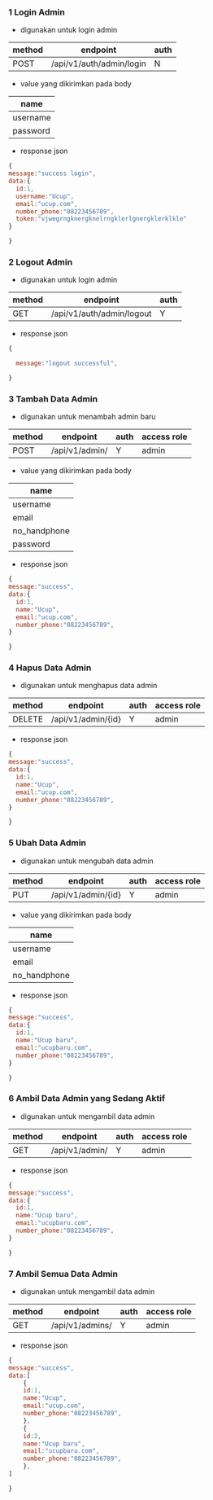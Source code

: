 ### 1 Login Admin

- digunakan untuk login admin

| method | endpoint                 | auth |
| ------ | ------------------------ | ---- |
| POST   | /api/v1/auth/admin/login | N    |

- value yang dikirimkan pada body

| name     |
| -------- |
| username |
| password |

- response json

```js
{
message:"success login",
data:{
  id:1,
  username:"Ucup",
  email:"ucup.com",
  number_phone:"08223456789",
  token:"vjwegrngknergknelrngklerlgnergklerklkle"
}

}
```

### 2 Logout Admin

- digunakan untuk login admin

| method | endpoint                  | auth |
| ------ | ------------------------- | ---- |
| GET    | /api/v1/auth/admin/logout | Y    |

- response json

```js
{

  message:"logout successful",

}
```

### 3 Tambah Data Admin

- digunakan untuk menambah admin baru

| method | endpoint       | auth | access role |
| ------ | -------------- | ---- | ----------- |
| POST   | /api/v1/admin/ | Y    | admin       |

- value yang dikirimkan pada body

| name         |
| ------------ |
| username     |
| email        |
| no_handphone |
| password     |

- response json

```js
{
message:"success",
data:{
  id:1,
  name:"Ucup",
  email:"ucup.com",
  number_phone:"08223456789",
}

}
```

### 4 Hapus Data Admin

- digunakan untuk menghapus data admin

| method | endpoint           | auth | access role |
| ------ | ------------------ | ---- | ----------- |
| DELETE | /api/v1/admin/{id} | Y    | admin       |

- response json

```js
{
message:"success",
data:{
  id:1,
  name:"Ucup",
  email:"ucup.com",
  number_phone:"08223456789",
}

}
```

### 5 Ubah Data Admin

- digunakan untuk mengubah data admin

| method | endpoint           | auth | access role |
| ------ | ------------------ | ---- | ----------- |
| PUT    | /api/v1/admin/{id} | Y    | admin       |

- value yang dikirimkan pada body

| name         |
| ------------ |
| username     |
| email        |
| no_handphone |

- response json

```js
{
message:"success",
data:{
  id:1,
  name:"Ucup baru",
  email:"ucupbaru.com",
  number_phone:"08223456789",
}

}
```

### 6 Ambil Data Admin yang Sedang Aktif

- digunakan untuk mengambil data admin

| method | endpoint       | auth | access role |
| ------ | -------------- | ---- | ----------- |
| GET    | /api/v1/admin/ | Y    | admin       |

- response json

```js
{
message:"success",
data:{
  id:1,
  name:"Ucup baru",
  email:"ucupbaru.com",
  number_phone:"08223456789",
}

}
```

### 7 Ambil Semua Data Admin

- digunakan untuk mengambil data admin

| method | endpoint        | auth | access role |
| ------ | --------------- | ---- | ----------- |
| GET    | /api/v1/admins/ | Y    | admin       |

- response json

```js
{
message:"success",
data:[
    {
    id:1,
    name:"Ucup",
    email:"ucup.com",
    number_phone:"08223456789",
    },
    {
    id:2,
    name:"Ucup baru",
    email:"ucupbaru.com",
    number_phone:"08223456789",
    },
]

}
```
